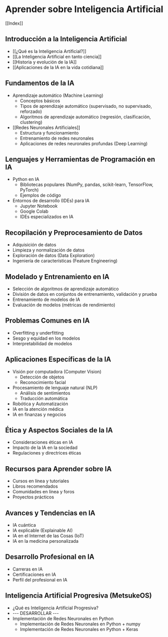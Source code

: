 # Aprender sobre Inteligencia Artificial

[[Index]]

## Introducción a la Inteligencia Artificial

   - [[¿Qué es la Inteligencia Artificial?]]
   - [[La Inteligencia Artificial en tanto ciencia]]
   - [[Historia y evolución de la IA]]
   - [[Aplicaciones de la IA en la vida cotidiana]]

## Fundamentos de la IA

- Aprendizaje automático (Machine Learning)
  - Conceptos básicos
  - Tipos de aprendizaje automático (supervisado, no supervisado, reforzado)
  - Algoritmos de aprendizaje automático (regresión, clasificación, clustering)
- [[Redes Neuronales Artificiales]]
  - Estructura y funcionamiento
  - Entrenamiento de redes neuronales
  - Aplicaciones de redes neuronales profundas (Deep Learning)

## Lenguajes y Herramientas de Programación en IA

- Python en IA
  - Bibliotecas populares (NumPy, pandas, scikit-learn, TensorFlow, PyTorch)
  - Ejemplos de código
- Entornos de desarrollo (IDEs) para IA
  - Jupyter Notebook
  - Google Colab
  - IDEs especializados en IA

## Recopilación y Preprocesamiento de Datos

- Adquisición de datos
- Limpieza y normalización de datos
- Exploración de datos (Data Exploration)
- Ingeniería de características (Feature Engineering)

## Modelado y Entrenamiento en IA

- Selección de algoritmos de aprendizaje automático
- División de datos en conjuntos de entrenamiento, validación y prueba
- Entrenamiento de modelos de IA
- Evaluación de modelos (métricas de rendimiento)

## Problemas Comunes en IA

- Overfitting y underfitting
- Sesgo y equidad en los modelos
- Interpretabilidad de modelos

## Aplicaciones Específicas de la IA

- Visión por computadora (Computer Vision)
  - Detección de objetos
  - Reconocimiento facial
- Procesamiento de lenguaje natural (NLP)
  - Análisis de sentimientos
  - Traducción automática
- Robótica y Automatización
- IA en la atención médica
- IA en finanzas y negocios

## Ética y Aspectos Sociales de la IA

- Consideraciones éticas en IA
- Impacto de la IA en la sociedad
- Regulaciones y directrices éticas

## Recursos para Aprender sobre IA

- Cursos en línea y tutoriales
- Libros recomendados
- Comunidades en línea y foros
- Proyectos prácticos

## Avances y Tendencias en IA

- IA cuántica
- IA explicable (Explainable AI)
- IA en el Internet de las Cosas (IoT)
- IA en la medicina personalizada

## Desarrollo Profesional en IA

- Carreras en IA
- Certificaciones en IA
- Perfil del profesional en IA

## Inteligencia Artificial Progresiva (MetsukeOS)

* ¿Qué es Inteligencia Artificial Progresiva?
* --- DESARROLLAR ---
* Implementación de Redes Neuronales en Python
	* Implementación de Redes Neuronales en Python + numpy
	* Implementación de Redes Neuronales en Python + Keras

